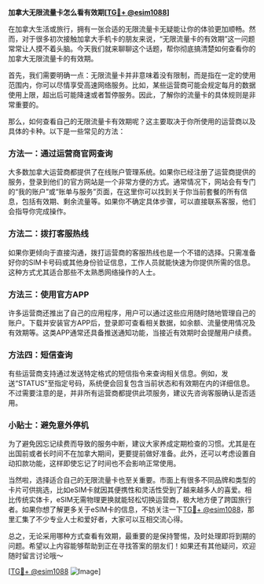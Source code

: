 **加拿大无限流量卡怎么看有效期[[TG💪+ @esim1088](https://t.me/s/esim1088)]**

在加拿大生活或旅行，拥有一张合适的无限流量卡无疑能让你的体验更加顺畅。然而，对于很多初次接触加拿大手机卡的朋友来说，“无限流量卡的有效期”这一问题常常让人摸不着头脑。今天我们就来聊聊这个话题，帮你彻底搞清楚如何查看你的加拿大无限流量卡的有效期。

首先，我们需要明确一点：无限流量卡并非意味着没有限制，而是指在一定的使用范围内，你可以尽情享受高速网络服务。比如，某些运营商可能会规定每月的数据使用上限，超出后可能降速或者暂停服务。因此，了解你的流量卡的具体规则是非常重要的。

那么，如何查看自己的无限流量卡有效期呢？这主要取决于你所使用的运营商以及具体的卡种。以下是一些常见的方法：

### 方法一：通过运营商官网查询

大多数加拿大运营商都提供了在线账户管理系统。如果你已经注册了运营商提供的服务，登录到他们的官方网站是一个非常方便的方式。通常情况下，网站会有专门的“我的账户”或“账单与服务”页面，在这里你可以找到关于你当前套餐的所有信息，包括有效期、剩余流量等。如果你不确定具体步骤，可以直接联系客服，他们会指导你完成操作。

### 方法二：拨打客服热线

如果你更倾向于直接沟通，拨打运营商的客服热线也是一个不错的选择。只需准备好你的SIM卡号码或其他身份验证信息，工作人员就能快速为你提供所需的信息。这种方式尤其适合那些不太熟悉网络操作的人士。

### 方法三：使用官方APP

许多运营商还推出了自己的应用程序，用户可以通过这些应用随时随地管理自己的账户。下载并安装官方APP后，登录即可查看相关数据，如余额、流量使用情况及有效期等。这类APP通常还具备推送通知功能，当接近有效期时会提醒用户续费。

### 方法四：短信查询

有些运营商支持通过发送特定格式的短信指令来查询相关信息。例如，发送“STATUS”至指定号码，系统便会回复包含当前状态和有效期在内的详细信息。不过需要注意的是，并非所有运营商都提供此项服务，建议先咨询客服确认是否适用。

### 小贴士：避免意外停机

为了避免因忘记续费而导致的服务中断，建议大家养成定期检查的习惯。尤其是在出国前或者长时间不在加拿大期间，更要提前做好准备。此外，还可以考虑设置自动扣款功能，这样即使忘记了时间也不会影响正常使用。

当然啦，选择适合自己的无限流量卡也至关重要。市面上有很多不同品牌和类型的卡片可供挑选，比如eSIM卡就因其便携性和灵活性受到了越来越多人的喜爱。相比传统实体卡，eSIM无需物理更换就能轻松切换运营商，极大地方便了跨国旅行者。如果你想了解更多关于eSIM卡的信息，不妨关注一下[TG💪+ @esim1088](https://t.me/s/esim1088)，那里汇集了不少专业人士和爱好者，大家可以互相交流心得。

总之，无论采用哪种方式查看有效期，最重要的是保持警惕，及时处理即将到期的问题。希望以上内容能够帮助到正在寻找答案的朋友们！如果还有其他疑问，欢迎随时留言讨论哦～

[[TG💪+ @esim1088](https://t.me/s/esim1088) ![Image](https://i.postimg.cc/4NQfJmqS/Snipaste-2025-05-13-00-14-12.png)]